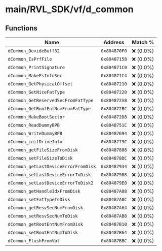 # main/RVL_SDK/vf/d_common

## Functions

| Name | Address | Match % |
|------|---------|---------|
| `dCommon_DevideBuff32` | `0x804870F0` | :x: (0.0%) |
| `dCommon_IsPrfFile` | `0x80487158` | :x: (0.0%) |
| `dCommon_PrintSignature` | `0x804871C0` | :x: (0.0%) |
| `dCommon_MakeFsInfoSec` | `0x804871C4` | :x: (0.0%) |
| `dCommon_GetPhysicalOffset` | `0x80487210` | :x: (0.0%) |
| `dCommon_GetNiceFatType` | `0x80487220` | :x: (0.0%) |
| `dCommon_GetReservedSecFromFatType` | `0x804872A8` | :x: (0.0%) |
| `dCommon_GetRootEntNumFromFatType` | `0x804872BC` | :x: (0.0%) |
| `dCommon_MakeBootSector` | `0x804872D8` | :x: (0.0%) |
| `dCommon_ReadDummyBPB` | `0x8048751C` | :x: (0.0%) |
| `dCommon_WriteDummyBPB` | `0x80487694` | :x: (0.0%) |
| `dCommon_initDriveInfo` | `0x8048779C` | :x: (0.0%) |
| `dCommon_getFileSizeFromDisk` | `0x80487888` | :x: (0.0%) |
| `dCommon_setFileSizeToDisk` | `0x804878DC` | :x: (0.0%) |
| `dCommon_getLastDeviceErrorFromDisk` | `0x80487934` | :x: (0.0%) |
| `dCommon_setLastDeviceErrorToDisk` | `0x80487988` | :x: (0.0%) |
| `dCommon_setLastDeviceErrorToDisk2` | `0x804879E0` | :x: (0.0%) |
| `dCommon_getHandleIdxFromDisk` | `0x80487A08` | :x: (0.0%) |
| `dCommon_setFatTypeToDisk` | `0x80487A0C` | :x: (0.0%) |
| `dCommon_getResvSecNumFromDisk` | `0x80487A64` | :x: (0.0%) |
| `dCommon_setResvSecNumToDisk` | `0x80487AB8` | :x: (0.0%) |
| `dCommon_getRootEntNumFromDisk` | `0x80487B10` | :x: (0.0%) |
| `dCommon_setRootEntNumToDisk` | `0x80487B64` | :x: (0.0%) |
| `dCommon_FlushFromVol` | `0x80487BBC` | :x: (0.0%) |